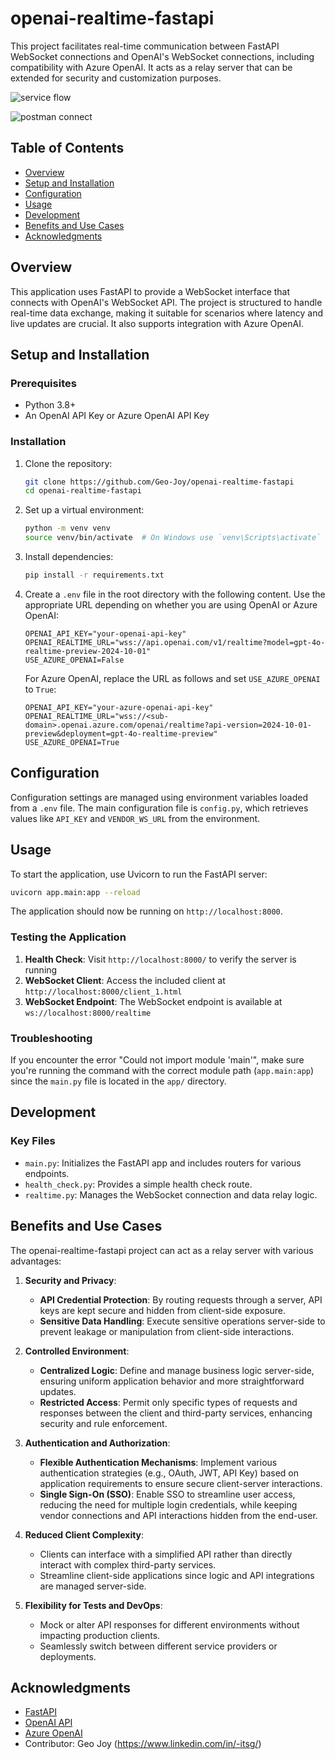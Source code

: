# openai-realtime-fastapi

This project facilitates real-time communication between FastAPI WebSocket connections and OpenAI's WebSocket connections, including compatibility with Azure OpenAI. It acts as a relay server that can be extended for security and customization purposes.

![service flow](readme_assets/fastapi-relay-server-flow.svg)

![postman connect](readme_assets/postman-connection.png)

## Table of Contents

- [Overview](#overview)
- [Setup and Installation](#setup-and-installation)
- [Configuration](#configuration)
- [Usage](#usage)
- [Development](#development)
- [Benefits and Use Cases](#benefits-and-use-cases)
- [Acknowledgments](#acknowledgments)

## Overview

This application uses FastAPI to provide a WebSocket interface that connects with OpenAI's WebSocket API. The project is structured to handle real-time data exchange, making it suitable for scenarios where latency and live updates are crucial. It also supports integration with Azure OpenAI.

## Setup and Installation

### Prerequisites

- Python 3.8+
- An OpenAI API Key or Azure OpenAI API Key

### Installation

1. Clone the repository:

   ```bash
   git clone https://github.com/Geo-Joy/openai-realtime-fastapi
   cd openai-realtime-fastapi
   ```

2. Set up a virtual environment:

   ```bash
   python -m venv venv
   source venv/bin/activate  # On Windows use `venv\Scripts\activate`
   ```

3. Install dependencies:

   ```bash
   pip install -r requirements.txt
   ```

4. Create a `.env` file in the root directory with the following content. Use the appropriate URL depending on whether you are using OpenAI or Azure OpenAI:

   ```env
   OPENAI_API_KEY="your-openai-api-key"
   OPENAI_REALTIME_URL="wss://api.openai.com/v1/realtime?model=gpt-4o-realtime-preview-2024-10-01"
   USE_AZURE_OPENAI=False
   ```

   For Azure OpenAI, replace the URL as follows and set `USE_AZURE_OPENAI` to `True`:

   ```env
   OPENAI_API_KEY="your-azure-openai-api-key"
   OPENAI_REALTIME_URL="wss://<sub-domain>.openai.azure.com/openai/realtime?api-version=2024-10-01-preview&deployment=gpt-4o-realtime-preview"
   USE_AZURE_OPENAI=True
   ```

## Configuration

Configuration settings are managed using environment variables loaded from a `.env` file. The main configuration file is `config.py`, which retrieves values like `API_KEY` and `VENDOR_WS_URL` from the environment.

## Usage

To start the application, use Uvicorn to run the FastAPI server:

```bash
uvicorn app.main:app --reload
```

The application should now be running on `http://localhost:8000`.

### Testing the Application

1. **Health Check**: Visit `http://localhost:8000/` to verify the server is running
2. **WebSocket Client**: Access the included client at `http://localhost:8000/client_1.html`
3. **WebSocket Endpoint**: The WebSocket endpoint is available at `ws://localhost:8000/realtime`

### Troubleshooting

If you encounter the error "Could not import module 'main'", make sure you're running the command with the correct module path (`app.main:app`) since the `main.py` file is located in the `app/` directory.

## Development

### Key Files

- `main.py`: Initializes the FastAPI app and includes routers for various endpoints.
- `health_check.py`: Provides a simple health check route.
- `realtime.py`: Manages the WebSocket connection and data relay logic.

## Benefits and Use Cases

The openai-realtime-fastapi project can act as a relay server with various advantages:

1. **Security and Privacy**:

   - **API Credential Protection**: By routing requests through a server, API keys are kept secure and hidden from client-side exposure.
   - **Sensitive Data Handling**: Execute sensitive operations server-side to prevent leakage or manipulation from client-side interactions.

2. **Controlled Environment**:

   - **Centralized Logic**: Define and manage business logic server-side, ensuring uniform application behavior and more straightforward updates.
   - **Restricted Access**: Permit only specific types of requests and responses between the client and third-party services, enhancing security and rule enforcement.

3. **Authentication and Authorization**:

   - **Flexible Authentication Mechanisms**: Implement various authentication strategies (e.g., OAuth, JWT, API Key) based on application requirements to ensure secure client-server interactions.
   - **Single Sign-On (SSO)**: Enable SSO to streamline user access, reducing the need for multiple login credentials, while keeping vendor connections and API interactions hidden from the end-user.

4. **Reduced Client Complexity**:

   - Clients can interface with a simplified API rather than directly interact with complex third-party services.
   - Streamline client-side applications since logic and API integrations are managed server-side.

5. **Flexibility for Tests and DevOps**:
   - Mock or alter API responses for different environments without impacting production clients.
   - Seamlessly switch between different service providers or deployments.

## Acknowledgments

- [FastAPI](https://fastapi.tiangolo.com/)
- [OpenAI API](https://openai.com/api/)
- [Azure OpenAI](https://azure.microsoft.com/services/cognitive-services/openai-service/)
- Contributor: Geo Joy (https://www.linkedin.com/in/-itsg/)
